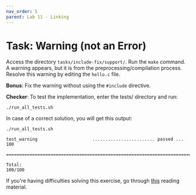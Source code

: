 ```yaml
---
nav_order: 5
parent: Lab 11 - Linking
---
```


# Task: Warning (not an Error)

Access the directory `tasks/include-fix/support/`.
Run the `make` command.
A warning appears, but it is from the preprocessing/compilation process.
Resolve this warning by editing the `hello.c` file.

**Bonus**: Fix the warning without using the `#include` directive.

**Checker**: To test the implementation, enter the tests/ directory and run:

```
./run_all_tests.sh
```

In case of a correct solution, you will get this output:

```
./run_all_tests.sh 

test_warning                     ........................ passed ...  100

========================================================================

Total:                                                             100/100
```



If you're having difficulties solving this exercise, go through [this](../../reading/linking.md) reading material.

